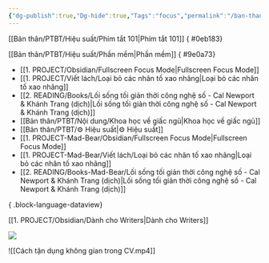 ```yaml
---
{"dg-publish":true,"Dg-hide":true,"Tags":"focus","permalink":"/ban-than/ptbt/hieu-suat/","dgPassFrontmatter":true}
---
```


[[Bản thân/PTBT/Hiệu suất/Phím tắt 101\|Phím tắt 101]]
{ #0eb183}


[[Bản thân/PTBT/Hiệu suất/Phần mềm\|Phần mềm]]
{ #9e0a73}


- [[1. PROJECT/Obsidian/Fullscreen Focus Mode\|Fullscreen Focus Mode]]
- [[1. PROJECT/Viết lách/Loại bỏ các nhân tố xao nhãng\|Loại bỏ các nhân tố xao nhãng]]
- [[2. READING/Books/Lối sống tối giản thời công nghệ số - Cal Newport & Khánh Trang (dịch)\|Lối sống tối giản thời công nghệ số - Cal Newport & Khánh Trang (dịch)]]
- [[Bản thân/PTBT/Nội dung/Khoa học về giấc ngủ\|Khoa học về giấc ngủ]]
- [[Bản thân/PTBT/⚙️ Hiệu suất\|⚙️ Hiệu suất]]
- [[1. PROJECT-Mad-Bear/Obsidian/Fullscreen Focus Mode\|Fullscreen Focus Mode]]
- [[1. PROJECT-Mad-Bear/Viết lách/Loại bỏ các nhân tố xao nhãng\|Loại bỏ các nhân tố xao nhãng]]
- [[2. READING/Books-Mad-Bear/Lối sống tối giản thời công nghệ số - Cal Newport & Khánh Trang (dịch)\|Lối sống tối giản thời công nghệ số - Cal Newport & Khánh Trang (dịch)]]

{ .block-language-dataview}

[[1. PROJECT/Obsidian/Dành cho Writers\|Dành cho Writers]]

![](https://i.imgur.com/02Hv6KP.png)

![[Cách tận dụng không gian trong CV.mp4]]